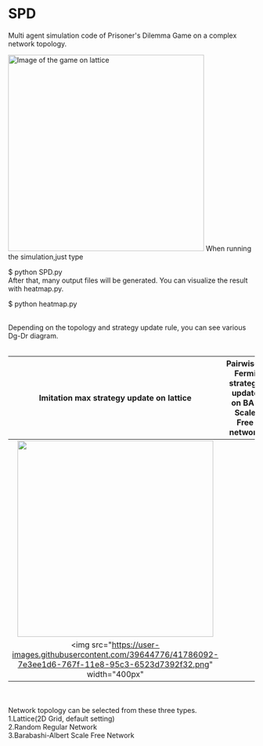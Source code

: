 # SPD
Multi agent simulation code of Prisoner's Dilemma Game on a complex network topology.<br>

<img src="https://user-images.githubusercontent.com/39644776/41784084-9bb5b1b4-7679-11e8-87be-2401128dd9a6.png" width="400px" title="Image of the game on lattice">
When running the simulation,just type <br>

$ python SPD.py <br>
After that, many output files will be generated. You can visualize the result with heatmap.py.<br>

$ python heatmap.py <br>
<br>

Depending on the topology and strategy update rule, you can see various Dg-Dr diagram.<br>
<br>

|Imitation max strategy update on lattice|Pairwise-Fermi strategy update on BA-Scale Free network|
|:---:|:---:|
|<img src="https://user-images.githubusercontent.com/39644776/41786084-79b1138c-767f-11e8-9316-b81229a3dcdf.png" width="400px">|
<img src="https://user-images.githubusercontent.com/39644776/41786092-7e3ee1d6-767f-11e8-95c3-6523d7392f32.png" width="400px"|
<br>

<br>
Network topology can be selected from these three types.<br>
1.Lattice(2D Grid, default setting)<br>
2.Random Regular Network<br>
3.Barabashi-Albert Scale Free Network<br>
<br>
